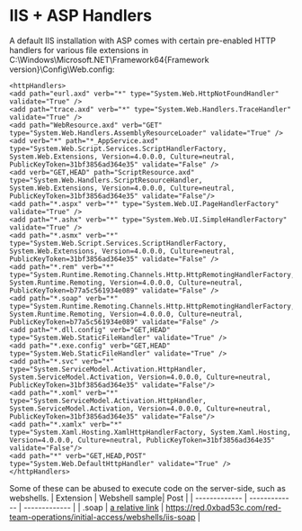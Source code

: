 # IIS + ASP Handlers
A default IIS installation with ASP comes with certain pre-enabled HTTP handlers for various file extensions in C:\Windows\Microsoft.NET\Framework64\{Framework version}\Config\Web.config:
```
<httpHandlers>
<add path="eurl.axd" verb="*" type="System.Web.HttpNotFoundHandler" validate="True" />
<add path="trace.axd" verb="*" type="System.Web.Handlers.TraceHandler" validate="True" />
<add path="WebResource.axd" verb="GET" type="System.Web.Handlers.AssemblyResourceLoader" validate="True" />
<add verb="*" path="*_AppService.axd" type="System.Web.Script.Services.ScriptHandlerFactory, System.Web.Extensions, Version=4.0.0.0, Culture=neutral, PublicKeyToken=31bf3856ad364e35" validate="False" />
<add verb="GET,HEAD" path="ScriptResource.axd" type="System.Web.Handlers.ScriptResourceHandler, System.Web.Extensions, Version=4.0.0.0, Culture=neutral, PublicKeyToken=31bf3856ad364e35" validate="False"/>
<add path="*.aspx" verb="*" type="System.Web.UI.PageHandlerFactory" validate="True" />
<add path="*.ashx" verb="*" type="System.Web.UI.SimpleHandlerFactory" validate="True" />
<add path="*.asmx" verb="*" type="System.Web.Script.Services.ScriptHandlerFactory, System.Web.Extensions, Version=4.0.0.0, Culture=neutral, PublicKeyToken=31bf3856ad364e35" validate="False" />
<add path="*.rem" verb="*" type="System.Runtime.Remoting.Channels.Http.HttpRemotingHandlerFactory, System.Runtime.Remoting, Version=4.0.0.0, Culture=neutral, PublicKeyToken=b77a5c561934e089" validate="False" />
<add path="*.soap" verb="*" type="System.Runtime.Remoting.Channels.Http.HttpRemotingHandlerFactory, System.Runtime.Remoting, Version=4.0.0.0, Culture=neutral, PublicKeyToken=b77a5c561934e089" validate="False" />
<add path="*.dll.config" verb="GET,HEAD" type="System.Web.StaticFileHandler" validate="True" />
<add path="*.exe.config" verb="GET,HEAD" type="System.Web.StaticFileHandler" validate="True" />
<add path="*.svc" verb="*" type="System.ServiceModel.Activation.HttpHandler, System.ServiceModel.Activation, Version=4.0.0.0, Culture=neutral, PublicKeyToken=31bf3856ad364e35" validate="False"/>
<add path="*.xoml" verb="*" type="System.ServiceModel.Activation.HttpHandler, System.ServiceModel.Activation, Version=4.0.0.0, Culture=neutral, PublicKeyToken=31bf3856ad364e35" validate="False"/>
<add path="*.xamlx" verb="*" type="System.Xaml.Hosting.XamlHttpHandlerFactory, System.Xaml.Hosting, Version=4.0.0.0, Culture=neutral, PublicKeyToken=31bf3856ad364e35" validate="False"/>
<add path="*" verb="GET,HEAD,POST" type="System.Web.DefaultHttpHandler" validate="True" />
</httpHandlers>
```

Some of these can be abused to execute code on the server-side, such as webshells. 
| Extension     | Webshell sample| Post |
| ------------- | -------------  | -------------  |
| .soap         | [a relative link](soapshell.soap) | https://red.0xbad53c.com/red-team-operations/initial-access/webshells/iis-soap |

